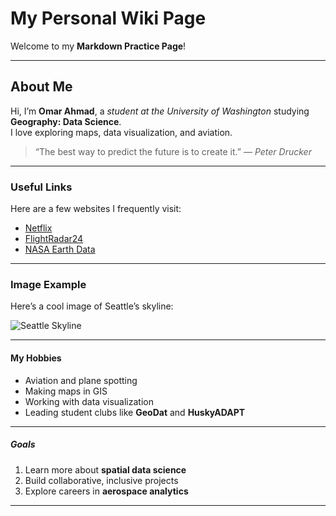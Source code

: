 # My Personal Wiki Page

Welcome to my **Markdown Practice Page**!  

---

## About Me
Hi, I’m **Omar Ahmad**, a *student at the University of Washington* studying **Geography: Data Science**.  
I love exploring maps, data visualization, and aviation.

> “The best way to predict the future is to create it.” — *Peter Drucker*

---

### Useful Links
Here are a few websites I frequently visit:
- [Netflix](https://www.netflix.com/)
- [FlightRadar24](https://www.flightradar24.com/)
- [NASA Earth Data](https://earthdata.nasa.gov/)

---

### Image Example
Here’s a cool image of Seattle’s skyline:

![Seattle Skyline](https://upload.wikimedia.org/wikipedia/commons/5/5e/Seattle_Skyline_and_Mount_Rainier.jpg)

---

#### My Hobbies
- Aviation and plane spotting  
- Making maps in GIS  
- Working with data visualization  
- Leading student clubs like **GeoDat** and **HuskyADAPT**

---

##### Goals
1. Learn more about **spatial data science**
2. Build collaborative, inclusive projects
3. Explore careers in **aerospace analytics**

---